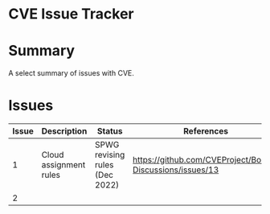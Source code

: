 CVE Issue Tracker
==================

# Summary

A select summary of issues with CVE.

# Issues

| Issue | Description | Status | References |
| --- | --- | --- | --- |
| 1 | Cloud assignment rules | SPWG revising rules (Dec 2022) | https://github.com/CVEProject/Board-Discussions/issues/13 |
| 2 |
